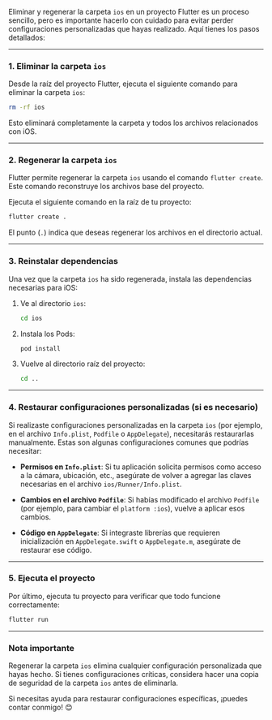 Eliminar y regenerar la carpeta `ios` en un proyecto Flutter es un proceso sencillo, pero es importante hacerlo con cuidado para evitar perder configuraciones personalizadas que hayas realizado. Aquí tienes los pasos detallados:

---

### **1. Eliminar la carpeta `ios`**
Desde la raíz del proyecto Flutter, ejecuta el siguiente comando para eliminar la carpeta `ios`:

```bash
rm -rf ios
```

Esto eliminará completamente la carpeta y todos los archivos relacionados con iOS.

---

### **2. Regenerar la carpeta `ios`**
Flutter permite regenerar la carpeta `ios` usando el comando `flutter create`. Este comando reconstruye los archivos base del proyecto.

Ejecuta el siguiente comando en la raíz de tu proyecto:

```bash
flutter create .
```

El punto (`.`) indica que deseas regenerar los archivos en el directorio actual.

---

### **3. Reinstalar dependencias**
Una vez que la carpeta `ios` ha sido regenerada, instala las dependencias necesarias para iOS:

1. Ve al directorio `ios`:
   ```bash
   cd ios
   ```

2. Instala los Pods:
   ```bash
   pod install
   ```

3. Vuelve al directorio raíz del proyecto:
   ```bash
   cd ..
   ```

---

### **4. Restaurar configuraciones personalizadas (si es necesario)**
Si realizaste configuraciones personalizadas en la carpeta `ios` (por ejemplo, en el archivo `Info.plist`, `Podfile` o `AppDelegate`), necesitarás restaurarlas manualmente. Estas son algunas configuraciones comunes que podrías necesitar:

- **Permisos en `Info.plist`**:
  Si tu aplicación solicita permisos como acceso a la cámara, ubicación, etc., asegúrate de volver a agregar las claves necesarias en el archivo `ios/Runner/Info.plist`.

- **Cambios en el archivo `Podfile`**:
  Si habías modificado el archivo `Podfile` (por ejemplo, para cambiar el `platform :ios`), vuelve a aplicar esos cambios.

- **Código en `AppDelegate`**:
  Si integraste librerías que requieren inicialización en `AppDelegate.swift` o `AppDelegate.m`, asegúrate de restaurar ese código.

---

### **5. Ejecuta el proyecto**
Por último, ejecuta tu proyecto para verificar que todo funcione correctamente:

```bash
flutter run
```

---

### **Nota importante**
Regenerar la carpeta `ios` elimina cualquier configuración personalizada que hayas hecho. Si tienes configuraciones críticas, considera hacer una copia de seguridad de la carpeta `ios` antes de eliminarla.

Si necesitas ayuda para restaurar configuraciones específicas, ¡puedes contar conmigo! 😊
